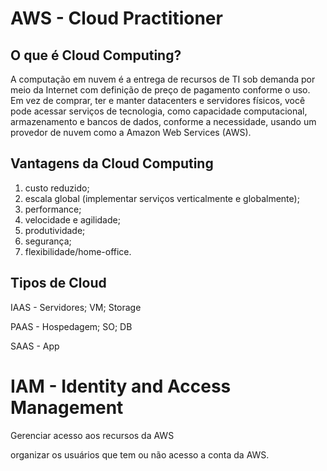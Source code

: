 # AWS - Cloud Practitioner

## O que é Cloud Computing?

A computação em nuvem é a entrega de recursos de TI sob demanda por meio da Internet com definição de preço de pagamento conforme o uso. Em vez de comprar, ter e manter datacenters e servidores físicos, você pode acessar serviços de tecnologia, como capacidade computacional, armazenamento e bancos de dados, conforme a necessidade, usando um provedor de nuvem como a Amazon Web Services (AWS).

## Vantagens da Cloud Computing

1. custo reduzido;
2. escala global (implementar serviços verticalmente e globalmente);
3. performance;
4. velocidade e agilidade;
5. produtividade;
6. segurança;
7. flexibilidade/home-office.

## Tipos de Cloud

IAAS - Servidores; VM; Storage

PAAS - Hospedagem; SO; DB

SAAS - App

# IAM - Identity and Access Management

Gerenciar acesso aos recursos da AWS

organizar os usuários que tem ou não acesso a conta da AWS.

